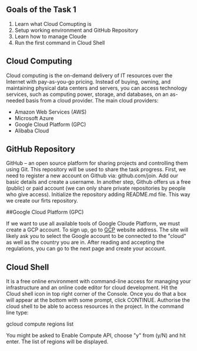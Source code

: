 ## Goals of the Task 1
1. Learn what Cloud Comupting is
2. Setup working environment and GitHub Repository
3. Learn how to manage Cloude
4. Run the first command in Cloud Shell

## Cloud Computing
Cloud computing is the on-demand delivery of IT resources over the Internet with pay-as-you-go pricing. Instead of buying, owning, and maintaining physical data centers and servers, you can access technology services, such as computing power, storage, and databases, on an as-needed basis from a cloud provider.
The main cloud providers:
* Amazon Web Services (AWS)
* Microsoft Azure
* Google Cloud Platform (GPC)
* Alibaba Cloud

## GitHub Repository
GitHub – an open source platform for sharing projects and controlling them using Git.
This repository will be used to share the task progress.
First, we need to register a new account on Github via: github.com/join. Add our basic details and create a username.
In another step, Github offers us a free (public) or paid account (we can only share private repositories by people who give access). Initialize the repository adding README.md file. This way we create our firts repository.

##Google Cloud Platform (GPC)

If we want to use all available tools of Google Cloude Platform, we must create a GCP account. To sign up, go to [GCP](console.cloud.google.com/freetrial/signup/tos) website address. The site will likely ask you to select the Google account to be connected to the "cloud" as well as the country you are in. After reading and accepting the regulations, you can go to the next page and create your account.

## Cloud Shell

It is a free online environment with command-line access for managing your infrastructure and an online code editor for cloud development.
Hit the Cloud shell icon in top right corner of the Console. Once you do that a box will appear at the bottom with some prompt, click CONTINUE. Authorise the cloud shell to be able to access resources in the project. In the command line type:

gcloud compute regions list

You might be asked to Enable Compute API, choose "y" from (y/N) and hit enter. The list of regions will be displayed.